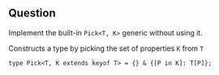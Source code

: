 
## Question
Implement the built-in `Pick<T, K>` generic without using it.

Constructs a type by picking the set of properties `K` from `T`

```
type Pick<T, K extends keyof T> = {} & {[P in K]: T[P]};
```
